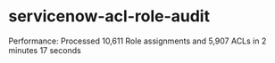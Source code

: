 # servicenow-acl-role-audit  

Performance:  Processed 10,611 Role assignments and 5,907 ACLs in 2 minutes 17 seconds
